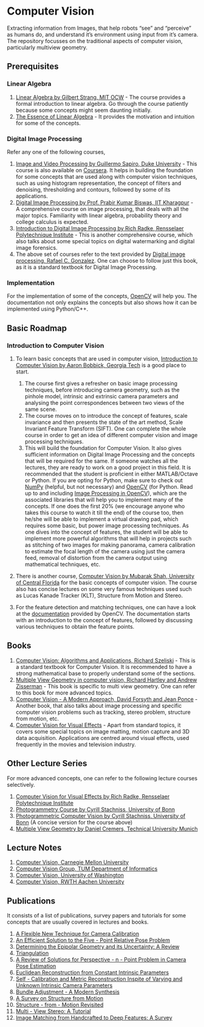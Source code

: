 # Computer Vision

Extracting information from Images, that help robots “see” and “perceive” as humans do, and understand it’s environment using input from it’s camera. The repository focusses on the traditional aspects of computer vision, particularly multiview geometry. 


## Prerequisites

### Linear Algebra

1. [Linear Algebra by Gilbert Strang, MIT OCW](https://www.youtube.com/playlist?list=PLE7DDD91010BC51F8) - The course provides a formal introduction to linear algebra. Go through the course patiently because some concepts might seem daunting initially. 
2. [The Essence of Linear Algebra](https://www.youtube.com/playlist?list=PLZHQObOWTQDPD3MizzM2xVFitgF8hE_ab) - It provides the motivation and intuition for some of the concepts.

### Digital Image Processing

Refer any one of the following courses,

1. [Image and Video Processing by Guillermo Sapiro, Duke University](https://www.youtube.com/watch?v=bxhJEe38bhY&list=PLZ9qNFMHZ-A79y1StvUUqgyL-O0fZh2rs) - This course is also available on [Coursera](https://www.coursera.org/learn/image-processing). It helps in building the foundation for some concepts that are used along with computer vision techniques, such as using histogram representation, the concept of filters and denoising, thresholding and contours, followed by some of its applications.
2. [Digital Image Processing by Prof. Prabir Kumar Biswas, IIT Kharagpur](https://nptel.ac.in/courses/117/105/117105135/) - A comprehensive course on image processing, that deals with all the major topics. Familiarity with linear algebra, probability theory and college calculus is expected.
3. [Introduction to Digital Image Processing by Rich Radke, Rensselaer Polytechnique Institute](https://www.youtube.com/playlist?list=PLuh62Q4Sv7BUf60vkjePfcOQc8sHxmnDX) - This is another comprehensive course, which also talks about some special topics on digital watermarking and digital image forensics.
4. The above set of courses refer to the text provided by [Digital image processing, Rafael C. Gonzalez](http://web.ipac.caltech.edu/staff/fmasci/home/astro_refs/Digital_Image_Processing_2ndEd.pdf). One can choose to follow just this book, as it is a standard textbook for Digital Image Processing.


### Implementation

For the implementation of some of the concepts, [OpenCV](https://opencv.org/releases/) will help you. The documentation not only explains the concepts but also shows how it can be implemented using Python/C++.


## Basic Roadmap

### Introduction to Computer Vision

1. To learn basic concepts that are used in computer vision, [Introduction to Computer Vision by Aaron Bobbick, Georgia Tech](https://www.udacity.com/course/introduction-to-computer-vision--ud810) is a good place to start.
   1. The course first gives a refresher on basic image processing techniques, before introducing camera geometry, such as the pinhole model, intrinsic and extrinsic camera parameters and analysing the point correspondences between two views of the same scene.
   1. The course moves on to introduce the concept of features, scale invariance and then presents the state of the art method, Scale Invariant Feature Transform (SIFT). One can complete the whole course in order to get an idea of different computer vision and image processing techniques.
   1. This will build the foundation for Computer Vision. It also gives sufficient information on Digital Image Processing and the concepts that will be required for the same. If someone watches all the lectures, they are ready to work on a good project in this field. It is recommended that the student is proficient in either MATLAB/Octave or Python. If you are opting for Python, make sure to check out [NumPy](https://numpy.org/) (helpful, but not necessary) and [OpenCV](https://docs.opencv.org/) (for Python. Read up to and including [Image Processing in OpenCV](https://docs.opencv.org/4.1.2/d6/d00/tutorial_py_root.html)), which are the associated libraries that will help you to implement many of the concepts. If one does the first 20% (we encourage anyone who takes this course to watch it till the end) of the course too, then he/she will be able to implement a virtual drawing pad, which requires some basic, but power image processing techniques. As one dives into the concept of features, the student will be able to implement more powerful algorithms that will help in projects such as stitching of two images for making panorama, camera calibration to estimate the focal length of the camera using just the camera feed, removal of distortion from the camera output using mathematical techniques, etc.


2. There is another course, [Computer Vision by Mubarak Shah, University of Central Florida](https://www.youtube.com/playlist?list=PLd3hlSJsX_Imk_BPmB_H3AQjFKZS9XgZm) for the basic concepts of computer vision. The course also has concise lectures on some very famous techniques used such as Lucas Kanade Tracker (KLT), Structure from Motion and Stereo.

3. For the feature detection and matching techniques, one can have a look at the [documentation](https://docs.opencv.org/3.4.2/db/d27/tutorial_py_table_of_contents_feature2d.html) provided by OpenCV. The documentation starts with an introduction to the concept of features, followed by discussing various techniques to obtain the feature points. 


## Books

1. [Computer Vision: Algorithms and Applications, Richard Szeliski](http://szeliski.org/Book/drafts/SzeliskiBook_20100903_draft.pdf) - This is a standard textbook for Computer Vision. It is recommended to have a strong mathematical base to properly understand some of the sections.
2. [Multiple View Geometry in computer vision, Richard Hartley and Andrew Zisserman](http://cvrs.whu.edu.cn/downloads/ebooks/Multiple%20View%20Geometry%20in%20Computer%20Vision%20(Second%20Edition).pdf) - This book is specific to multi view geometry. One can refer to this book for more advanced topics.
3. [Computer Vision - A Modern Approach, David Forsyth and Jean Ponce](https://eclass.teicrete.gr/modules/document/file.php/TM152/Books/Computer%20Vision%20-%20A%20Modern%20Approach%20-%20D.%20Forsyth,%20J.%20Ponce.pdf) - Another book, that also talks about image processing and specific computer vision problems such as tracking, stereo problem, structure from motion, etc.
4. [Computer Vision for Visual Effects](https://cvfxbook.com/) - Apart from standard topics, it covers some special topics on image matting, motion capture and 3D data acquisition. Applications are centred around visual effects, used frequently in the movies and television industry.


## Other Lecture Series

For more advanced concepts, one can refer to the following lecture courses selectively.

1. [Computer Vision for Visual Effects by Rich Radke, Rensselaer Polytechnique Institute](https://www.youtube.com/playlist?list=PLuh62Q4Sv7BUJlKlt84HFqSWfW36MDd5a)
2. [Photogrammetry Course by Cyrill Stachniss, University of Bonn](https://www.youtube.com/playlist?list=PLgnQpQtFTOGRsi5vzy9PiQpNWHjq-bKN1)
3. [Photogrammetric Computer Vision by Cyrill Stachniss, University of Bonn](https://www.youtube.com/playlist?list=PLgnQpQtFTOGTPQhKBOGgjTgX-mzpsOGOX) (A concise version for the course above)
3. [Multiple View Geometry by Daniel Cremers, Technical University Munich](https://www.youtube.com/playlist?list=PLTBdjV_4f-EJn6udZ34tht9EVIW7lbeo4)


## Lecture Notes

1. [Computer Vision, Carnegie Mellon University](http://www.cs.cmu.edu/~16385/)
2. [Computer Vision Group, TUM Department of Informatics](https://vision.in.tum.de/teaching/ss2020?redirect=1)
3. [Computer Vision, University of Washington](https://courses.cs.washington.edu/courses/cse455/12wi/)
4. [Computer Vision, RWTH Aachen University](http://www.vision.rwth-aachen.de/course/11/)


## Publications

It consists of a list of publications, survey papers and tutorials for some concepts that are usually covered in lectures and books.

1. [A Flexible New Technique for Camera Calibration](https://www.microsoft.com/en-us/research/wp-content/uploads/2016/02/tr98-71.pdf)
2. [An Efficient Solution to the Five - Point Relative Pose Problem](https://citeseerx.ist.psu.edu/viewdoc/download?doi=10.1.1.86.8769&rep=rep1&type=pdf)
3. [Determining the Epipolar Geometry and its Uncertainty: A Review](https://www.cs.auckland.ac.nz/courses/compsci773s1c/resources/IJCV-Review.pdf)
4. [Triangulation](https://users.cecs.anu.edu.au/~hartley/Papers/triangulation/triangulation.pdf)
5. [A Review of Solutions for Perspective - n - Point Problem in Camera Pose Estimation](https://www.researchgate.net/publication/328036802_A_Review_of_Solutions_for_Perspective-n-Point_Problem_in_Camera_Pose_Estimation)
6. [Euclidean Reconstruction from Constant Intrinsic Parameters](http://www1.maths.lth.se/matematiklth/vision/publdb/reports/pdf/heyden-astrom-i-96.pdf)
7. [Self - Calibration and Metric Reconstruction Inspite of Varying and Unknown Intrinsic Camera Parameters](https://www.researchgate.net/profile/Marc_Pollefeys/publication/225241106_Self-Calibration_and_Metric_Reconstruction_Inspite_of_Varying_and_Unknown_Intrinsic_Camera_Parameters/links/53f5cc320cf2fceacc6f6e3d.pdf)
8. [Bundle Adjustment - A Modern Synthesis](https://lear.inrialpes.fr/pubs/2000/TMHF00/Triggs-va99.pdf)
9. [A Survey on Structure from Motion](https://arxiv.org/pdf/1701.08493.pdf)
10. [Structure - from - Motion Revisited](https://openaccess.thecvf.com/content_cvpr_2016/papers/Schonberger_Structure-From-Motion_Revisited_CVPR_2016_paper.pdf)
11. [Multi - View Stereo: A Tutorial](https://carlos-hernandez.org/papers/fnt_mvs_2015.pdf)
12. [Image Matching from Handcrafted to Deep Features: A Survey](https://link.springer.com/article/10.1007/s11263-020-01359-2)

